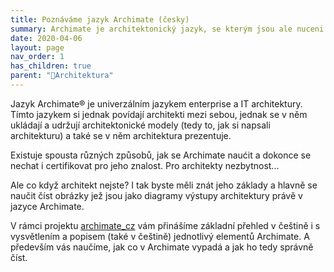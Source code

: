 ```yaml
---
title: Poznáváme jazyk Archimate (česky)
summary: Archimate je architektonický jazyk, se kterým jsou ale nuceni pracovat i nearchitekti. Zde máte jedinečnou příležitost aniž byste se ho učili mu porozumnět a to v češtině.
date: 2020-04-06
layout: page
nav_order: 1
has_children: true
parent: "📁Architektura"
---
```

Jazyk Archimate® je univerzálním jazykem enterprise a IT architektury. Tímto jazykem si jednak povídají architekti mezi sebou, jednak se v něm ukládají a udržují architektonické modely (tedy to, jak si napsali architekturu) a také se v něm architektura prezentuje.

Existuje spousta různých způsobů, jak se Archimate naućit a dokonce se nechat i certifikovat pro jeho znalost. Pro architekty nezbytnost...

Ale co když architekt nejste? I tak byste měli znát jeho základy a hlavně se naučit číst obrázky jež jsou jako diagramy výstupy architektury právě v jazyce Archimate.

V rámci projektu [archimate_cz](https://www.github.com/openczeg/archimate_cz) vám přinášíme základní přehled v češtině i s vysvětlením a popisem (také v češtině) jednotlivý elementů Archimate. A především vás naučíme, jak co v Archimate vypadá a jak ho tedy správně číst.

